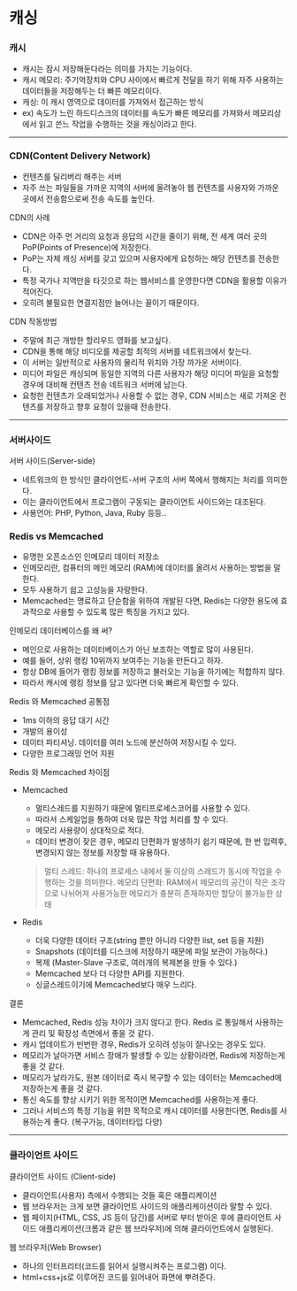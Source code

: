 캐싱
===
### 캐시
- 캐시는 잠시 저장해둔다라는 의미를 가지는 기능이다. 
- 캐시 메모리: 주기억장치와 CPU 사이에서 빠르게 전달을 하기 위해 자주 사용하는 데이터들을 저장해두는 더 빠른 메모리이다.
- 캐싱: 이 캐시 영역으로 데이터를 가져와서 접근하는 방식
- ex) 속도가 느린 하드디스크의 데이터를 속도가 빠른 메모리를 가져와서 메모리상에서 읽고 쓴느 작업을 수행하는 것을 캐싱이라고 한다.
***
### CDN(Content Delivery Network)
- 컨텐츠를 딜리버리 해주는 서버 
- 자주 쓰는 파일들을 가까운 지역의 서버에 올려놓아 웹 컨텐츠를 사용자와 가까운 곳에서 전송함으로써 전송 속도를 높인다. 

CDN의 사례
- CDN은 아주 먼 거리의 요청과 응답의 시간을 줄이기 위해, 전 세계 여러 곳의 PoP(Points of Presence)에 저장한다. 
- PoP는 자체 캐싱 서버를 갖고 있으며 사용자에게 요청하는 해당 컨텐츠를 전송한다. 
- 특정 국가나 지역만을 타깃으로 하는 웹서비스를 운영한다면 CDN을 활용할 이유가 적어진다. 
- 오히려 불필요한 연결지점만 늘어나는 꼴이기 때문이다. 

CDN 작동방법
- 주말에 최근 개방한 할리우드 영화를 보고싶다. 
- CDN을 통해 해당 비디오를 제공할 최적의 서버를 네트워크에서 찾는다. 
- 이 서버는 일반적으로 사용자의 물리적 위치와 가장 까가운 서버이다. 
- 미디어 파일은 캐싱되며 동일한 지역의 다른 사용자가 해당 미디어 파일을 요청할 경우에 대비해 컨텐츠 전송 네트워크 서버에 남는다. 
- 요청한 컨텐츠가 오래되었거나 사용할 수 없는 경우, CDN 서비스는 새로 가져온 컨텐츠를 저장하고 향후 요청이 있을때 전송한다. 
***
### 서버사이드 
서버 사이드(Server-side)
- 네트워크의 한 방식인 클라이언트-서버 구조의 서버 쪽에서 행해지는 처리를 의미한다. 
- 이는 클라이언트에서 프로그램이 구동되는 클라이언트 사이드와는 대조된다. 
- 사용언어: PHP, Python, Java, Ruby 등등..
### Redis vs Memcached
- 유명한 오픈소스인 인메모리 데이터 저장소 
- 인메모리란, 컴퓨터의 메인 메모리 (RAM)에 데이터를 올려서 사용하는 방법을 말한다. 
- 모두 사용하기 쉽고 고성능을 자랑한다. 
- Memcached는 명료하고 단순함을 위하여 개발된 다면, Redis는 다양한 용도에 효과적으로 사용할 수 있도록 많은 특징을 가지고 있다. 

인메모리 데이터베이스를 왜 써? 
- 메인으로 사용하는 데이터베이스가 아닌 보조하는 역할로 많이 사용된다. 
- 예를 들어, 상위 랭킹 10위까지 보여주는 기능을 만든다고 하자.
- 항상 DB에 들어가 랭킹 정보를 저장하고 불러오는 기능을 하기에는 적합하지 않다.
- 따라서 캐시에 랭킹 정보를 담고 있다면 더욱 빠르게 확인할 수 있다. 

Redis 와 Memcached 공통점 
- 1ms 이하의 응답 대기 시간 
- 개발의 용이성
- 데이터 파티셔닝. 데이터를 여러 노드에 분산하여 저장시킬 수 있다. 
- 다양한 프로그래밍 언어 지원

Redis 와 Memcached 차이점
- Memcached 
  - 멀티스레드를 지원하기 때문에 멀티프로세스코어를 사용할 수 있다.
  - 따라서 스케일업을 통하여 더욱 많은 작업 처리를 할 수 있다. 
  - 메모리 사용량이 상대적으로 적다. 
  - 데이터 변경이 잦은 경우, 메모리 단편화가 발생하기 쉽기 때문에, 한 번 입력후, 변경되지 않는 정보를 저장할 때 유용하다. 
  > 멀티 스레드: 하나의 프로세스 내에서 둘 이상의 스레드가 동시에 작업을 수행하는 것을 의미한다. 
  > 메모리 단편화: RAM에서 메모리의 공간이 작은 조각으로 나뉘어져 사용가능한 메모리가 충분히 존재하지만 할당이 불가능한 상태  

- Redis
  - 더욱 다양한 데이터 구조(string 뿐만 아니라 다양한 list, set 등을 지원)
  - Snapshots (데이터를 디스크에 저장하기 때문에 파일 보관이 가능하다.)
  - 복제 (Master-Slave 구조로, 여러개의 복제본을 만들 수 있다.)
  - Memcached 보다 더 다양한 API를 지원한다. 
  - 싱글스레드이기에 Memcached보다 매우 느리다. 

결론
- Memcached, Redis 성능 차이가 크지 않다고 한다. Redis 로 통일해서 사용하는게 관리 및 확장성 측면에서 좋을 것 같다.
- 캐시 업데이트가 빈번한 경우, Redis가 오히려 성능이 잘나오는 경우도 있다.
- 메모리가 날아가면 서비스 장애가 발생할 수 있는 상황이라면, Redis에 저장하는게 좋을 것 같다.
- 메모리가 날라가도, 원본 데이터로 즉시 복구할 수 있는 데이터는 Memcached에 저장하는게 좋을 것 같다.
- 통신 속도를 향상 시키기 위한 목적이면 Memcached를 사용하는게 좋다.
- 그러나 서비스의 특정 기능을 위한 목적으로 캐시 데이터를 사용한다면, Redis를 사용하는게 좋다. (복구가능, 데이터타입 다양)

***
### 클라이언트 사이드
클라이언트 사이드 (Client-side)
- 클라이언트(사용자) 측에서 수행되는 것들 혹은 애플리케이션
- 웹 브라우저는 크게 보면 클라이언트 사이드의 애플리케이션이라 말할 수 있다. 
- 웹 페이지(HTML, CSS, JS 등이 담긴)를 서버로 부터 받아온 후에 클라이언트 사이드 애플리케이션(크롬과 같은 웹 브라우저)에 의해 클라이언트에서 실행된다.

웹 브라우저(Web Browser)
- 하나의 인터프리터(코드를 읽어서 실행시켜주는 프로그램) 이다. 
- html+css+js로 이루어진 코드를 읽어내어 화면에 뿌려준다. 

